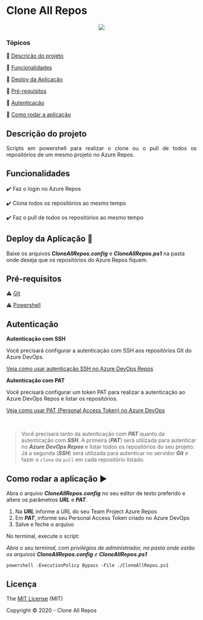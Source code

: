 <h1>Clone All Repos</h1> 

<p align="center">
  <img src="http://img.shields.io/static/v1?label=License&message=MIT&color=green&style=for-the-badge"/>
</p>

### Tópicos 

:small_blue_diamond: [Descrição do projeto](#descrição-do-projeto)

:small_blue_diamond: [Funcionalidades](#funcionalidades)

:small_blue_diamond: [Deploy da Aplicação](#deploy-da-aplicação-dash)

:small_blue_diamond: [Pré-requisitos](#pré-requisitos)

:small_blue_diamond: [Autenticação](#autenticação)

:small_blue_diamond: [Como rodar a aplicação](#como-rodar-a-aplicação-arrow_forward)

## Descrição do projeto 

<p align="justify">
  Scripts em powershell para realizar o clone ou o pull de todos os repositórios de um mesmo projeto no Azure Repos. 
</p>

## Funcionalidades

:heavy_check_mark: Faz o login no Azure Repos 

:heavy_check_mark: Clona todos os repositórios ao mesmo tempo  

:heavy_check_mark: Faz o pull de todos os repositórios ao mesmo tempo  

## Deploy da Aplicação :dash:

Baixe os arquivos ***CloneAllRepos.config*** e ***CloneAllRepos.ps1*** na pasta onde deseja que os repositórios do Azure Repos fiquem.

## Pré-requisitos

:warning: [Git](https://nodejs.org/en/download/)

:warning: [Powershell](https://docs.microsoft.com/pt-br/powershell/scripting/install/installing-powershell?view=powershell-7)

## Autenticação

**Autenticação com SSH**

Você precisará configurar a autenticação com SSH aos repositórios Git do Azure DevOps.

[Veja como usar autenticação SSH no Azure DevOps Repos](https://docs.microsoft.com/en-us/azure/devops/repos/git/use-ssh-keys-to-authenticate?view=azure-devops)

**Autenticação com PAT**

Você precisará configurar um token PAT para realizar a autenticação ao Azure DevOps Repos e listar os repositórios.

[Veja como usar PAT (Personal Access Token) no Azure DevOps](https://docs.microsoft.com/en-us/azure/devops/organizations/accounts/use-personal-access-tokens-to-authenticate?view=azure-devops&tabs=preview-page)

<br>

> Você precisará tanto da autenticação com ***PAT*** quanto da autenticação com ***SSH***. A primeira (***PAT***) será utilizada para autenticar no ***Azure DevOps Repos*** e listar todos os repositórios do seu projeto. Já a segunda (***SSH***) será utilizada para autenticar no servidor ***Git*** e  fazer o `clone` ou `pull` em cada repositório listado.

## Como rodar a aplicação :arrow_forward:

Abra o arquivo ***CloneAllRepos.config*** no seu editor de texto preferido e altere os parâmetros ***URL*** e ***PAT***.

1. Na ***URL*** informe a URL do seu Team Project Azure Repos
3. Em ***PAT***, informe seu Personal Access Token criado no Azure DevOps
4. Salve e feche o arquivo

No terminal, execute o script: 

*Abra o seu terminal, com privilégios de administrador, na pasta onde estão os arquivos **CloneAllRepos.config** e **CloneAllRepos.ps1***
```
powershell -ExecutionPolicy Bypass -File ./CloneAllRepos.ps1
```

## Licença 

The [MIT License]() (MIT)

Copyright :copyright: 2020 - Clone All Repos
